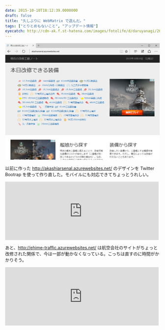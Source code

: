 ```yaml
---
date: 2015-10-10T18:12:39.0000000
draft: false
title: "久しぶりに WebMatrix で遊んだ。"
tags: ["とりとめもないこと", "アップデート情報"]
eyecatch: http://cdn-ak.f.st-hatena.com/images/fotolife/d/daruyanagi/20151010/20151010180811.png
---
```

<p><span itemscope itemtype="http://schema.org/Photograph"><img src="20151010180811.png" alt="f:id:daruyanagi:20151010180811p:plain" title="f:id:daruyanagi:20151010180811p:plain" class="hatena-fotolife" itemprop="image"></span></p><p>以前に作った <a href="http://akashiarsenal.azurewebsites.net/">http://akashiarsenal.azurewebsites.net/</a> のデザインを Twitter Bootrap を使って作り直した。モバイルにも対応できてちょっとうれしい。</p><p><iframe src="https://hatenablog-parts.com/embed?url=https%3A%2F%2Fblog.daruyanagi.jp%2Fentry%2F2015%2F09%2F19%2F203816" title="WebMatrix：改修工廠の早見表がほしかったので作ってみた - だるろぐ" class="embed-card embed-blogcard" scrolling="no" frameborder="0" style="display: block; width: 100%; height: 190px; max-width: 500px; margin: 10px 0px;"></iframe></p><p>あと、<a href="http://ehime-traffic.azurewebsites.net/">http://ehime-traffic.azurewebsites.net/</a> は航空会社のサイトがちょっと改修された関係で、今は一部が動かなくなっている。こっちは直すのに時間がかかりそう。</p><p><iframe src="https://hatenablog-parts.com/embed?url=https%3A%2F%2Fblog.daruyanagi.jp%2Fentry%2F2015%2F01%2F20%2F033210" title="あちこちスクレイピングして、松山の鉄道・船・飛行機の運行状況をまとめるサイトを作ってみた - だるろぐ" class="embed-card embed-blogcard" scrolling="no" frameborder="0" style="display: block; width: 100%; height: 190px; max-width: 500px; margin: 10px 0px;"></iframe></p>
